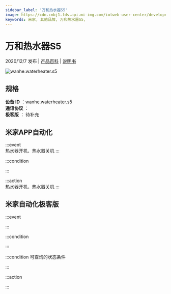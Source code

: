 ```yaml
---
sidebar_label: '万和热水器S5'
image: https://cdn.cnbj1.fds.api.mi-img.com/iotweb-user-center/developer_1679047806588Rn03jJb2.png?GalaxyAccessKeyId=AKVGLQWBOVIRQ3XLEW&Expires=9223372036854775807&Signature=/pBRBMQOClg6qWcT0MGwByDwsqk=
keywords: 米家, 其他品牌, 万和热水器S5, 
---
```

# 万和热水器S5

2020/12/7 发布 | [产品百科](https://home.mi.com/webapp/content/baike/product/index.html?model=wanhe.waterheater.s5/) | [说明书](https://home.mi.com/views/introduction.html?model=wanhe.waterheater.s5&region=cn)

![wanhe.waterheater.s5](https://cdn.cnbj1.fds.api.mi-img.com/iotweb-user-center/developer_1679047806588Rn03jJb2.png?GalaxyAccessKeyId=AKVGLQWBOVIRQ3XLEW&Expires=9223372036854775807&Signature=/pBRBMQOClg6qWcT0MGwByDwsqk=)

## 规格  
> 
**设备 ID** ：wanhe.waterheater.s5  
**通讯协议** ：  
**极客版**  ： 待补充 


## 米家APP自动化  

:::event  
热水器开机、热水器关机
:::

:::condition  

:::

:::action   
热水器开机、热水器关机
:::

## 米家自动化极客版  

:::event  

:::

:::condition  

:::

:::condition 可查询的状态条件  

:::

:::action  

:::

        
